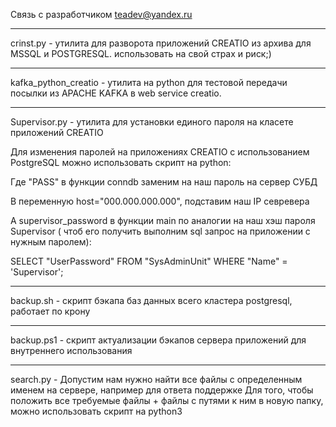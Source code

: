 Связь с разработчиком teadev@yandex.ru
__________________________________________________________________________________
crinst.py - утилита для разворота приложений CREATIO из архива для MSSQL и POSTGRESQL. использовать на свой страх и риск;)
__________________________________________________________________________________
kafka_python_creatio - утилита на python для тестовой передачи посылки из APACHE KAFKA в web service creatio.
__________________________________________________________________________________

Supervisor.py - утилита для установки единого пароля на класете приложений CREATIO

Для изменения паролей на приложениях CREATIO с использованием PostgreSQL можно использовать скрипт на python:

Где "PASS" в функции conndb заменим на наш пароль на сервер СУБД

В переменную  host="000.000.000.000", подставим наш IP севревера

А supervisor_password  в функции main по аналогии на наш хэш пароля Supervisor ( чтоб его получить выполним sql запрос на приложении с нужным паролем):

SELECT "UserPassword" FROM "SysAdminUnit" WHERE  "Name" = 'Supervisor';
__________________________________________________________________________________
backup.sh - скрипт бэкапа баз данных всего кластера postgresql, работает по крону
__________________________________________________________________________________
backup.ps1 - скрипт актуализации бэкапов сервера приложений для внутреннего использования
__________________________________________________________________________________
search.py - Допустим нам нужно найти все файлы с определенным именем на сервере, например для ответа поддержке
Для того, чтобы положить все требуемые файлы + файлы с путями к ним в новую папку, можно использовать скрипт на python3